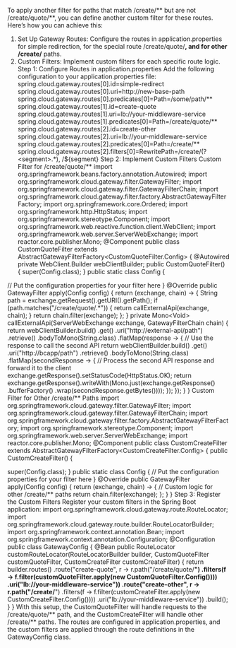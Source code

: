 To apply another filter for paths that match /create/** but are not /create/quote/**, you can define
another custom filter for these routes. Here’s how you can achieve this:
1. Set Up Gateway Routes: Configure the routes in application.properties for simple
redirection, for the special route /create/quote/**, and for other /create/** paths.
2. Custom Filters: Implement custom filters for each specific route logic.
Step 1: Configure Routes in application.properties
Add the following configuration to your application.properties file:
spring.cloud.gateway.routes[0].id=simple-redirect
spring.cloud.gateway.routes[0].uri=http://new-base-path
spring.cloud.gateway.routes[0].predicates[0]=Path=/some/path/**
spring.cloud.gateway.routes[1].id=create-quote
spring.cloud.gateway.routes[1].uri=lb://your-middleware-service
spring.cloud.gateway.routes[1].predicates[0]=Path=/create/quote/**
spring.cloud.gateway.routes[2].id=create-other
spring.cloud.gateway.routes[2].uri=lb://your-middleware-service
spring.cloud.gateway.routes[2].predicates[0]=Path=/create/**
spring.cloud.gateway.routes[2].filters[0]=RewritePath=/create/(?&lt;segment&gt;.*), /${segment}
Step 2: Implement Custom Filters
Custom Filter for /create/quote/**
import org.springframework.beans.factory.annotation.Autowired;
import org.springframework.cloud.gateway.filter.GatewayFilter;
import org.springframework.cloud.gateway.filter.GatewayFilterChain;
import org.springframework.cloud.gateway.filter.factory.AbstractGatewayFilterFactory;
import org.springframework.core.Ordered;
import org.springframework.http.HttpStatus;
import org.springframework.stereotype.Component;
import org.springframework.web.reactive.function.client.WebClient;
import org.springframework.web.server.ServerWebExchange;
import reactor.core.publisher.Mono;
@Component
public class CustomQuoteFilter extends AbstractGatewayFilterFactory&lt;CustomQuoteFilter.Config&gt; {
@Autowired
private WebClient.Builder webClientBuilder;
public CustomQuoteFilter() {
super(Config.class);
}
public static class Config {

// Put the configuration properties for your filter here
}
@Override
public GatewayFilter apply(Config config) {
return (exchange, chain) -&gt; {
String path = exchange.getRequest().getURI().getPath();
if (path.matches(&quot;/create/quote/.*&quot;)) {
return callExternalApi(exchange, chain);
}
return chain.filter(exchange);
};
}
private Mono&lt;Void&gt; callExternalApi(ServerWebExchange exchange, GatewayFilterChain chain) {
return webClientBuilder.build()
.get()
.uri(&quot;http://external-api/path&quot;)
.retrieve()
.bodyToMono(String.class)
.flatMap(response -&gt; {
// Use the response to call the second API
return webClientBuilder.build()
.get()
.uri(&quot;http://bcapp/path&quot;)
.retrieve()
.bodyToMono(String.class)
.flatMap(secondResponse -&gt; {
// Process the second API response and forward it to the client
exchange.getResponse().setStatusCode(HttpStatus.OK);
return exchange.getResponse().writeWith(Mono.just(exchange.getResponse()
.bufferFactory()
.wrap(secondResponse.getBytes())));
});
});
}
}
Custom Filter for Other /create/** Paths
import org.springframework.cloud.gateway.filter.GatewayFilter;
import org.springframework.cloud.gateway.filter.GatewayFilterChain;
import org.springframework.cloud.gateway.filter.factory.AbstractGatewayFilterFactory;
import org.springframework.stereotype.Component;
import org.springframework.web.server.ServerWebExchange;
import reactor.core.publisher.Mono;
@Component
public class CustomCreateFilter extends AbstractGatewayFilterFactory&lt;CustomCreateFilter.Config&gt; {
public CustomCreateFilter() {

super(Config.class);
}
public static class Config {
// Put the configuration properties for your filter here
}
@Override
public GatewayFilter apply(Config config) {
return (exchange, chain) -&gt; {
// Custom logic for other /create/** paths
return chain.filter(exchange);
};
}
}
Step 3: Register the Custom Filters
Register your custom filters in the Spring Boot application:
import org.springframework.cloud.gateway.route.RouteLocator;
import org.springframework.cloud.gateway.route.builder.RouteLocatorBuilder;
import org.springframework.context.annotation.Bean;
import org.springframework.context.annotation.Configuration;
@Configuration
public class GatewayConfig {
@Bean
public RouteLocator customRouteLocator(RouteLocatorBuilder builder, CustomQuoteFilter
customQuoteFilter, CustomCreateFilter customCreateFilter) {
return builder.routes()
.route(&quot;create-quote&quot;, r -&gt; r.path(&quot;/create/quote/**&quot;)
.filters(f -&gt; f.filter(customQuoteFilter.apply(new CustomQuoteFilter.Config())))
.uri(&quot;lb://your-middleware-service&quot;))
.route(&quot;create-other&quot;, r -&gt; r.path(&quot;/create/**&quot;)
.filters(f -&gt; f.filter(customCreateFilter.apply(new CustomCreateFilter.Config())))
.uri(&quot;lb://your-middleware-service&quot;))
.build();
}
}
With this setup, the CustomQuoteFilter will handle requests to the /create/quote/** path, and the
CustomCreateFilter will handle other /create/** paths. The routes are configured in
application.properties, and the custom filters are applied through the route definitions in the
GatewayConfig class.
